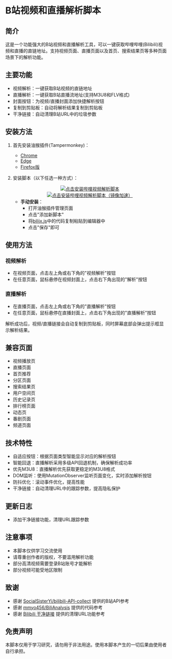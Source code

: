 # B站视频和直播解析脚本

## 简介

这是一个功能强大的B站视频和直播解析工具，可以一键获取哔哩哔哩(Bilibili)视频和直播的直链地址。支持视频页面、直播页面以及首页、搜索结果页等多种页面场景下的解析功能。

## 主要功能

- 视频解析：一键获取B站视频的直链地址
- 直播解析：一键获取B站直播流地址(支持M3U8和FLV格式)
- 封面按钮：为视频/直播封面添加快捷解析按钮
- 复制到剪贴板：自动将解析结果复制到剪贴板
- 干净链接：自动清理B站URL中的垃圾参数

## 安装方法

1. 首先安装油猴插件(Tampermonkey)：
   - [Chrome](https://chrome.google.com/webstore/detail/tampermonkey/dhdgffkkebhmkfjojejmpbldmpobfkfo)
   - [Edge](https://microsoftedge.microsoft.com/addons/detail/%E7%AF%A1%E6%94%B9%E7%8C%B4/iikmkjmpaadaobahmlepeloendndfphd?hl=zh-CN)
   - [Firefox版](https://addons.mozilla.org/firefox/addon/tampermonkey/)

2. 安装脚本（以下任选一种方式）：
   <div align="center">
     <a href="https://raw.githubusercontent.com/gujimy/BiliBili-JX/main/bilijx.js">
       <img src="https://img.shields.io/badge/安装-哔哩视频解析脚本-FF6699.svg?style=for-the-badge&logo=tampermonkey&logoColor=white&labelColor=101F2E" alt="点击安装哔哩视频解析脚本">
     </a>
   </div>
   <div align="center">
     <a href="https://raw.gitmirror.com/gujimy/BiliBili-JX/main/bilijx.js">
       <img src="https://img.shields.io/badge/安装-哔哩视频解析脚本-FF6699.svg?style=for-the-badge&logo=tampermonkey&logoColor=white&labelColor=101F2E" alt="点击安装哔哩视频解析脚本（镜像加速）">
     </a>
   </div>   
   
   - **手动安装**：
     - 打开油猴插件管理页面
     - 点击"添加新脚本"
     - 将[bilijx.js](https://github.com/gujimy/BiliBili-JX/blob/main/bilijx.js)中的代码复制粘贴到编辑器中
     - 点击"保存"即可

## 使用方法

### 视频解析

- 在视频页面，点击左上角或右下角的"视频解析"按钮
- 在任意页面，鼠标悬停在视频封面上，点击右下角出现的"解析"按钮

### 直播解析

- 在直播页面，点击左上角或右下角的"直播解析"按钮
- 在任意页面，鼠标悬停在直播封面上，点击右下角出现的"直播解析"按钮

解析成功后，视频/直播链接会自动复制到剪贴板，同时屏幕底部会弹出提示框显示解析结果。

## 兼容页面

- 视频播放页
- 直播页面
- 首页推荐
- 分区页面
- 搜索结果页
- 用户空间页
- 历史记录页
- 排行榜页面
- 动态页
- 番剧页面
- 频道页面

## 技术特性

- 自适应按钮：根据页面类型智能显示对应的解析按钮
- 智能回退：直播解析采用多级API回退机制，确保解析成功率
- 优先M3U8：直播解析优先获取更稳定的M3U8格式
- DOM监听：使用MutationObserver监听页面变化，实时添加解析按钮
- 防抖优化：滚动事件优化，提高性能
- 干净链接：自动清理URL中的跟踪参数，提高隐私保护

## 更新日志

- 添加干净链接功能，清理URL跟踪参数

## 注意事项

- 本脚本仅供学习交流使用
- 请尊重创作者的版权，不要滥用解析功能
- 部分高清视频需要登录B站账号才能解析
- 部分视频可能受地区限制

## 致谢

- 感谢 [SocialSisterYi/bilibili-API-collect](https://github.com/SocialSisterYi/bilibili-API-collect) 提供的B站API参考
- 感谢 [mmyo456/BiliAnalysis](https://github.com/mmyo456/BiliAnalysis) 提供的代码参考
- 感谢 [Bilibili 干净链接](https://greasyfork.org/zh-CN/scripts/393995-bilibili-%E5%B9%B2%E5%87%80%E9%93%BE%E6%8E%A5) 提供的清理URL功能参考

## 免责声明

本脚本仅用于学习研究，请勿用于非法用途。使用本脚本产生的一切后果由使用者自行承担。 